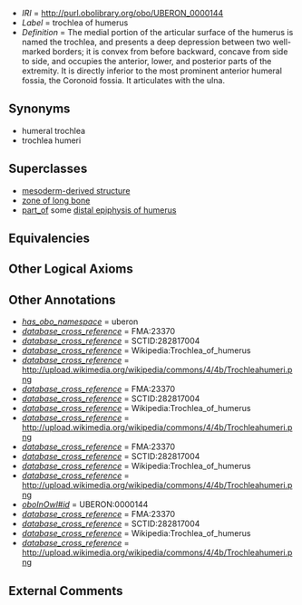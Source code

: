  * *IRI* = http://purl.obolibrary.org/obo/UBERON_0000144
 * *Label* = trochlea of humerus
 * *Definition* = The medial portion of the articular surface of the humerus is named the trochlea, and presents a deep depression between two well-marked borders; it is convex from before backward, concave from side to side, and occupies the anterior, lower, and posterior parts of the extremity. It is directly inferior to the most prominent anterior humeral fossia, the Coronoid fossia. It articulates with the ulna.

## Synonyms

 * humeral trochlea
 * trochlea humeri

## Superclasses

 * [mesoderm-derived structure](../../UBERON/20/UBERON_0004120.md)
 * [zone of long bone](../../UBERON/55/UBERON_0005055.md)
 * [part_of](../../BFO/50/BFO_0000050.md) some [distal epiphysis of humerus](../../UBERON/04/UBERON_0004404.md)

## Equivalencies


## Other Logical Axioms


## Other Annotations

 * *[has_obo_namespace](../../ce/oboInOwl#hasOBONamespace.md)* = uberon
 * *[database_cross_reference](../../ef/oboInOwl#hasDbXref.md)* = FMA:23370
 * *[database_cross_reference](../../ef/oboInOwl#hasDbXref.md)* = SCTID:282817004
 * *[database_cross_reference](../../ef/oboInOwl#hasDbXref.md)* = Wikipedia:Trochlea_of_humerus
 * *[database_cross_reference](../../ef/oboInOwl#hasDbXref.md)* = http://upload.wikimedia.org/wikipedia/commons/4/4b/Trochleahumeri.png
 * *[database_cross_reference](../../ef/oboInOwl#hasDbXref.md)* = FMA:23370
 * *[database_cross_reference](../../ef/oboInOwl#hasDbXref.md)* = SCTID:282817004
 * *[database_cross_reference](../../ef/oboInOwl#hasDbXref.md)* = Wikipedia:Trochlea_of_humerus
 * *[database_cross_reference](../../ef/oboInOwl#hasDbXref.md)* = http://upload.wikimedia.org/wikipedia/commons/4/4b/Trochleahumeri.png
 * *[database_cross_reference](../../ef/oboInOwl#hasDbXref.md)* = FMA:23370
 * *[database_cross_reference](../../ef/oboInOwl#hasDbXref.md)* = SCTID:282817004
 * *[database_cross_reference](../../ef/oboInOwl#hasDbXref.md)* = Wikipedia:Trochlea_of_humerus
 * *[database_cross_reference](../../ef/oboInOwl#hasDbXref.md)* = http://upload.wikimedia.org/wikipedia/commons/4/4b/Trochleahumeri.png
 * *[oboInOwl#id](../../id/oboInOwl#id.md)* = UBERON:0000144
 * *[database_cross_reference](../../ef/oboInOwl#hasDbXref.md)* = FMA:23370
 * *[database_cross_reference](../../ef/oboInOwl#hasDbXref.md)* = SCTID:282817004
 * *[database_cross_reference](../../ef/oboInOwl#hasDbXref.md)* = Wikipedia:Trochlea_of_humerus
 * *[database_cross_reference](../../ef/oboInOwl#hasDbXref.md)* = http://upload.wikimedia.org/wikipedia/commons/4/4b/Trochleahumeri.png

## External Comments


